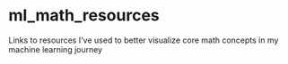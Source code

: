 # ml_math_resources
Links to resources I've used to better visualize core math concepts in my machine learning journey
